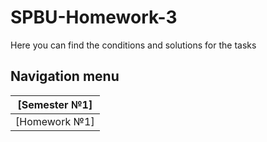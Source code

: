 # SPBU-Homework-3
Here you can find the conditions and solutions for the tasks
## Navigation menu
[Semester №1]|
-------------|
[Homework №1]|
